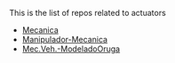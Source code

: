 This is the list of repos related to actuators

- [Mecanica](https://github.com/RoboRescueUMA/Mecanica)
- [Manipulador-Mecanica](https://github.com/RoboRescueUMA/Manipulador-Mecanica)
- [Mec.Veh.-ModeladoOruga](https://github.com/RoboRescueUMA/Mec.Veh.-ModeladoOruga)